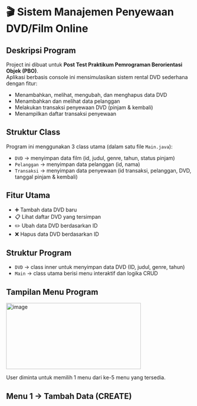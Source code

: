 # 🎬 Sistem Manajemen Penyewaan DVD/Film Online

## Deskripsi Program

Project ini dibuat untuk **Post Test Praktikum Pemrograman Berorientasi Objek (PBO)**.  
Aplikasi berbasis console ini mensimulasikan sistem rental DVD sederhana dengan fitur:
- Menambahkan, melihat, mengubah, dan menghapus data DVD
- Menambahkan dan melihat data pelanggan
- Melakukan transaksi penyewaan DVD (pinjam & kembali)
- Menampilkan daftar transaksi penyewaan

## Struktur Class
Program ini menggunakan 3 class utama (dalam satu file `Main.java`):
- `DVD` → menyimpan data film (id, judul, genre, tahun, status pinjam)
- `Pelanggan` → menyimpan data pelanggan (id, nama)
- `Transaksi` → menyimpan data penyewaan (id transaksi, pelanggan, DVD, tanggal pinjam & kembali)

## Fitur Utama
- ➕ Tambah data DVD baru
- 📋 Lihat daftar DVD yang tersimpan
- ✏️ Ubah data DVD berdasarkan ID
- ❌ Hapus data DVD berdasarkan ID

## Struktur Program
- `DVD` → class inner untuk menyimpan data DVD (ID, judul, genre, tahun)
- `Main` → class utama berisi menu interaktif dan logika CRUD


## Tampilan Menu Program

<img width="365" height="179" alt="image" src="https://github.com/user-attachments/assets/264ed29e-a798-4b40-a6a8-065651cd47c5" />

User diminta untuk memilih 1 menu dari ke-5 menu yang tersedia.

## Menu 1 -> Tambah Data (CREATE)


